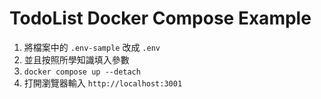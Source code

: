 # TodoList Docker Compose Example

1. 將檔案中的 `.env-sample` 改成 `.env`
2. 並且按照所學知識填入參數
3. `docker compose up --detach`
4. 打開瀏覽器輸入 `http://localhost:3001`